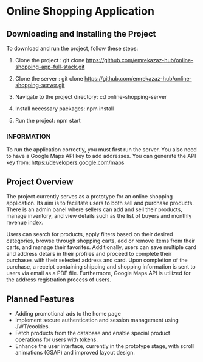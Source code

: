 # Online Shopping Application

## Downloading and Installing the Project

To download and run the project, follow these steps:

1.  Clone the project :
    git clone https://github.com/emrekazaz-hub/online-shopping-app-full-stack.git

2. Clone the server :
    git clone https://github.com/emrekazaz-hub/online-shopping-server.git

3.  Navigate to the project directory:
    cd online-shopping-server   

4.  Install necessary packages:
    npm install

5.  Run the project:
    npm start

### INFORMATION
To run the application correctly, you must first run the server. You also need to have a Google Maps API key to add addresses. 
You can generate the API key from: https://developers.google.com/maps


## Project Overview

The project currently serves as a prototype for an online shopping application. Its aim is to facilitate users to both sell and purchase products. There is an admin panel where sellers can add and sell their products, manage inventory, and view details such as the list of buyers and monthly revenue index.

Users can search for products, apply filters based on their desired categories, browse through shopping carts, add or remove items from their carts, and manage their favorites. Additionally, users can save multiple card and address details in their profiles and proceed to complete their purchases with their selected address and card. Upon completion of the purchase, a receipt containing shipping and shopping information is sent to users via email as a PDF file. Furthermore, Google Maps API is utilized for the address registration process of users.

## Planned Features

* Adding promotional ads to the home page
* Implement secure authentication and session management using JWT/cookies.
* Fetch products from the database and enable special product operations for users with tokens.
* Enhance the user interface, currently in the prototype stage, with scroll animations (GSAP) and improved layout design.